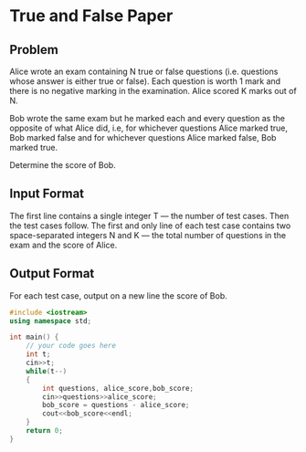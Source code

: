 # True and False Paper
## Problem
Alice wrote an exam containing N true or false questions (i.e. questions whose answer is either true or false). Each question is worth 1 mark and there is no negative marking in the examination. Alice scored K marks out of N.

Bob wrote the same exam but he marked each and every question as the opposite of what Alice did, i.e, for whichever questions Alice marked true, Bob marked false and for whichever questions Alice marked false, Bob marked true.

Determine the score of Bob.

## Input Format
The first line contains a single integer T — the number of test cases. Then the test cases follow.
The first and only line of each test case contains two space-separated integers N and K — the total number of questions in the exam and the score of Alice.
## Output Format
For each test case, output on a new line the score of Bob.
```cpp
#include <iostream>
using namespace std;

int main() {
	// your code goes here
	int t;
	cin>>t;
	while(t--)
	{
	    int questions, alice_score,bob_score;
	    cin>>questions>>alice_score;
	    bob_score = questions - alice_score;
	    cout<<bob_score<<endl;
	}
	return 0;
}

```